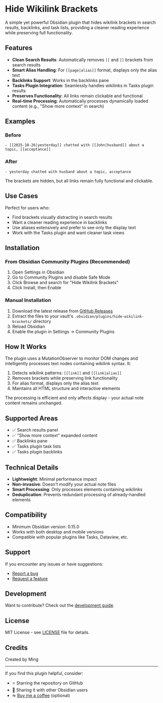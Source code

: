 # Hide Wikilink Brackets

A simple yet powerful Obsidian plugin that hides wikilink brackets in search results, backlinks, and task lists, providing a cleaner reading experience while preserving full functionality.

## Features

- **Clean Search Results**: Automatically removes `[[` and `]]` brackets from search results
- **Smart Alias Handling**: For `[[page|alias]]` format, displays only the alias text
- **Backlinks Support**: Works in the backlinks pane
- **Tasks Plugin Integration**: Seamlessly handles wikilinks in Tasks plugin results
- **Preserves Functionality**: All links remain clickable and functional
- **Real-time Processing**: Automatically processes dynamically loaded content (e.g., "Show more context" in search)

## Examples

### Before
```
- [[2025-10-26|yesterday]] chatted with [[John|husband]] about a topic, [[acceptance]]
```

### After
```
- yesterday chatted with husband about a topic, acceptance
```

The brackets are hidden, but all links remain fully functional and clickable.

## Use Cases

Perfect for users who:
- Find brackets visually distracting in search results
- Want a cleaner reading experience in backlinks
- Use aliases extensively and prefer to see only the display text
- Work with the Tasks plugin and want cleaner task views

## Installation

### From Obsidian Community Plugins (Recommended)

1. Open Settings in Obsidian
2. Go to Community Plugins and disable Safe Mode
3. Click Browse and search for "Hide Wikilink Brackets"
4. Click Install, then Enable

### Manual Installation

1. Download the latest release from [GitHub Releases](https://github.com/YOUR_GITHUB_USERNAME/obsidian-hide-wikilink-brackets/releases)
2. Extract the files to your vault's `.obsidian/plugins/hide-wikilink-brackets/` directory
3. Reload Obsidian
4. Enable the plugin in Settings → Community Plugins

## How It Works

The plugin uses a MutationObserver to monitor DOM changes and intelligently processes text nodes containing wikilink syntax. It:

1. Detects wikilink patterns: `[[link]]` and `[[link|alias]]`
2. Removes brackets while preserving link functionality
3. For alias format, displays only the alias text
4. Maintains all HTML structure and interactive elements

The processing is efficient and only affects display - your actual note content remains unchanged.

## Supported Areas

- ✅ Search results panel
- ✅ "Show more context" expanded content
- ✅ Backlinks pane
- ✅ Tasks plugin task lists
- ✅ Tasks plugin backlinks

## Technical Details

- **Lightweight**: Minimal performance impact
- **Non-invasive**: Doesn't modify your actual note files
- **Smart Processing**: Only processes elements containing wikilinks
- **Deduplication**: Prevents redundant processing of already-handled elements

## Compatibility

- Minimum Obsidian version: 0.15.0
- Works with both desktop and mobile versions
- Compatible with popular plugins like Tasks, Dataview, etc.

## Support

If you encounter any issues or have suggestions:

- [Report a bug](https://github.com/YOUR_GITHUB_USERNAME/obsidian-hide-wikilink-brackets/issues)
- [Request a feature](https://github.com/YOUR_GITHUB_USERNAME/obsidian-hide-wikilink-brackets/issues)

## Development

Want to contribute? Check out the [development guide](https://github.com/YOUR_GITHUB_USERNAME/obsidian-hide-wikilink-brackets/blob/main/CONTRIBUTING.md).

## License

MIT License - see [LICENSE](LICENSE) file for details.

## Credits

Created by Ming

---

If you find this plugin helpful, consider:
- ⭐ Starring the repository on GitHub
- 📢 Sharing it with other Obsidian users
- ☕ [Buy me a coffee](https://www.buymeacoffee.com/YOUR_USERNAME) (optional)
